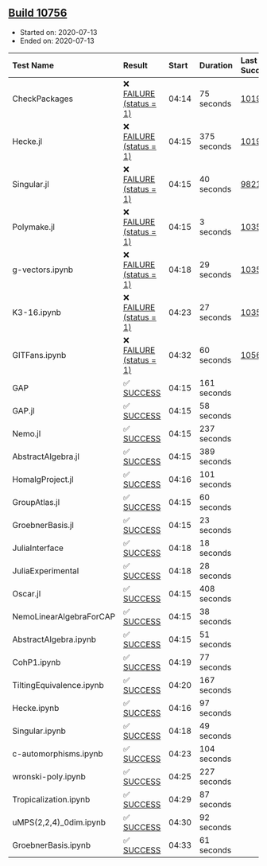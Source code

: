 ## [Build 10756](https://oscarci.mathematik.uni-kl.de/job/oscar/10756/)

* Started on: 2020-07-13
* Ended on: 2020-07-13

| Test Name    | Result | Start | Duration | Last Success | First Failure |
|:-------------|:-------|:------|:---------|:-------------|:--------------|
| CheckPackages | ❌ [FAILURE (status = 1)](https://oscarci.mathematik.uni-kl.de/job/oscar/10756/artifact/logs/build-10756/CheckPackages.log) | 04:14 | 75 seconds | [10197](https://oscarci.mathematik.uni-kl.de/job/oscar/10197/) | [10198](https://oscarci.mathematik.uni-kl.de/job/oscar/10198/) |
| Hecke.jl | ❌ [FAILURE (status = 1)](https://oscarci.mathematik.uni-kl.de/job/oscar/10756/artifact/logs/build-10756/Hecke.jl.log) | 04:15 | 375 seconds | [10197](https://oscarci.mathematik.uni-kl.de/job/oscar/10197/) | [10198](https://oscarci.mathematik.uni-kl.de/job/oscar/10198/) |
| Singular.jl | ❌ [FAILURE (status = 1)](https://oscarci.mathematik.uni-kl.de/job/oscar/10756/artifact/logs/build-10756/Singular.jl.log) | 04:15 | 40 seconds | [9821](https://oscarci.mathematik.uni-kl.de/job/oscar/9821/) | [9822](https://oscarci.mathematik.uni-kl.de/job/oscar/9822/) |
| Polymake.jl | ❌ [FAILURE (status = 1)](https://oscarci.mathematik.uni-kl.de/job/oscar/10756/artifact/logs/build-10756/Polymake.jl.log) | 04:15 | 3 seconds | [10356](https://oscarci.mathematik.uni-kl.de/job/oscar/10356/) | [10357](https://oscarci.mathematik.uni-kl.de/job/oscar/10357/) |
| g-vectors.ipynb | ❌ [FAILURE (status = 1)](https://oscarci.mathematik.uni-kl.de/job/oscar/10756/artifact/logs/build-10756/g-vectors.ipynb.log) | 04:18 | 29 seconds | [10356](https://oscarci.mathematik.uni-kl.de/job/oscar/10356/) | [10357](https://oscarci.mathematik.uni-kl.de/job/oscar/10357/) |
| K3-16.ipynb | ❌ [FAILURE (status = 1)](https://oscarci.mathematik.uni-kl.de/job/oscar/10756/artifact/logs/build-10756/K3-16.ipynb.log) | 04:23 | 27 seconds | [10356](https://oscarci.mathematik.uni-kl.de/job/oscar/10356/) | [10357](https://oscarci.mathematik.uni-kl.de/job/oscar/10357/) |
| GITFans.ipynb | ❌ [FAILURE (status = 1)](https://oscarci.mathematik.uni-kl.de/job/oscar/10756/artifact/logs/build-10756/GITFans.ipynb.log) | 04:32 | 60 seconds | [10566](https://oscarci.mathematik.uni-kl.de/job/oscar/10566/) | [10567](https://oscarci.mathematik.uni-kl.de/job/oscar/10567/) |
| GAP | ✅ [SUCCESS](https://oscarci.mathematik.uni-kl.de/job/oscar/10756/artifact/logs/build-10756/GAP.log) | 04:15 | 161 seconds |  |  |
| GAP.jl | ✅ [SUCCESS](https://oscarci.mathematik.uni-kl.de/job/oscar/10756/artifact/logs/build-10756/GAP.jl.log) | 04:15 | 58 seconds |  |  |
| Nemo.jl | ✅ [SUCCESS](https://oscarci.mathematik.uni-kl.de/job/oscar/10756/artifact/logs/build-10756/Nemo.jl.log) | 04:15 | 237 seconds |  |  |
| AbstractAlgebra.jl | ✅ [SUCCESS](https://oscarci.mathematik.uni-kl.de/job/oscar/10756/artifact/logs/build-10756/AbstractAlgebra.jl.log) | 04:15 | 389 seconds |  |  |
| HomalgProject.jl | ✅ [SUCCESS](https://oscarci.mathematik.uni-kl.de/job/oscar/10756/artifact/logs/build-10756/HomalgProject.jl.log) | 04:16 | 101 seconds |  |  |
| GroupAtlas.jl | ✅ [SUCCESS](https://oscarci.mathematik.uni-kl.de/job/oscar/10756/artifact/logs/build-10756/GroupAtlas.jl.log) | 04:15 | 60 seconds |  |  |
| GroebnerBasis.jl | ✅ [SUCCESS](https://oscarci.mathematik.uni-kl.de/job/oscar/10756/artifact/logs/build-10756/GroebnerBasis.jl.log) | 04:15 | 23 seconds |  |  |
| JuliaInterface | ✅ [SUCCESS](https://oscarci.mathematik.uni-kl.de/job/oscar/10756/artifact/logs/build-10756/JuliaInterface.log) | 04:18 | 18 seconds |  |  |
| JuliaExperimental | ✅ [SUCCESS](https://oscarci.mathematik.uni-kl.de/job/oscar/10756/artifact/logs/build-10756/JuliaExperimental.log) | 04:18 | 28 seconds |  |  |
| Oscar.jl | ✅ [SUCCESS](https://oscarci.mathematik.uni-kl.de/job/oscar/10756/artifact/logs/build-10756/Oscar.jl.log) | 04:15 | 408 seconds |  |  |
| NemoLinearAlgebraForCAP | ✅ [SUCCESS](https://oscarci.mathematik.uni-kl.de/job/oscar/10756/artifact/logs/build-10756/NemoLinearAlgebraForCAP.log) | 04:15 | 38 seconds |  |  |
| AbstractAlgebra.ipynb | ✅ [SUCCESS](https://oscarci.mathematik.uni-kl.de/job/oscar/10756/artifact/logs/build-10756/AbstractAlgebra.ipynb.log) | 04:15 | 51 seconds |  |  |
| CohP1.ipynb | ✅ [SUCCESS](https://oscarci.mathematik.uni-kl.de/job/oscar/10756/artifact/logs/build-10756/CohP1.ipynb.log) | 04:19 | 77 seconds |  |  |
| TiltingEquivalence.ipynb | ✅ [SUCCESS](https://oscarci.mathematik.uni-kl.de/job/oscar/10756/artifact/logs/build-10756/TiltingEquivalence.ipynb.log) | 04:20 | 167 seconds |  |  |
| Hecke.ipynb | ✅ [SUCCESS](https://oscarci.mathematik.uni-kl.de/job/oscar/10756/artifact/logs/build-10756/Hecke.ipynb.log) | 04:16 | 97 seconds |  |  |
| Singular.ipynb | ✅ [SUCCESS](https://oscarci.mathematik.uni-kl.de/job/oscar/10756/artifact/logs/build-10756/Singular.ipynb.log) | 04:18 | 49 seconds |  |  |
| c-automorphisms.ipynb | ✅ [SUCCESS](https://oscarci.mathematik.uni-kl.de/job/oscar/10756/artifact/logs/build-10756/c-automorphisms.ipynb.log) | 04:23 | 104 seconds |  |  |
| wronski-poly.ipynb | ✅ [SUCCESS](https://oscarci.mathematik.uni-kl.de/job/oscar/10756/artifact/logs/build-10756/wronski-poly.ipynb.log) | 04:25 | 227 seconds |  |  |
| Tropicalization.ipynb | ✅ [SUCCESS](https://oscarci.mathematik.uni-kl.de/job/oscar/10756/artifact/logs/build-10756/Tropicalization.ipynb.log) | 04:29 | 87 seconds |  |  |
| uMPS(2,2,4)_0dim.ipynb | ✅ [SUCCESS](https://oscarci.mathematik.uni-kl.de/job/oscar/10756/artifact/logs/build-10756/uMPS-2-2-4-_0dim.ipynb.log) | 04:30 | 92 seconds |  |  |
| GroebnerBasis.ipynb | ✅ [SUCCESS](https://oscarci.mathematik.uni-kl.de/job/oscar/10756/artifact/logs/build-10756/GroebnerBasis.ipynb.log) | 04:33 | 61 seconds |  |  |
